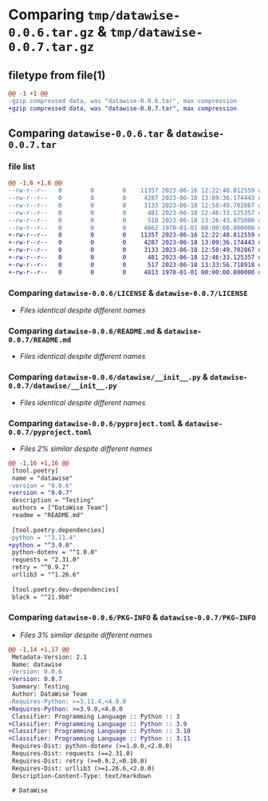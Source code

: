 # Comparing `tmp/datawise-0.0.6.tar.gz` & `tmp/datawise-0.0.7.tar.gz`

## filetype from file(1)

```diff
@@ -1 +1 @@
-gzip compressed data, was "datawise-0.0.6.tar", max compression
+gzip compressed data, was "datawise-0.0.7.tar", max compression
```

## Comparing `datawise-0.0.6.tar` & `datawise-0.0.7.tar`

### file list

```diff
@@ -1,6 +1,6 @@
--rw-r--r--   0        0        0    11357 2023-06-16 12:22:48.812559 datawise-0.0.6/LICENSE
--rw-r--r--   0        0        0     4287 2023-06-18 13:09:36.174443 datawise-0.0.6/README.md
--rw-r--r--   0        0        0     3133 2023-06-18 12:58:49.702867 datawise-0.0.6/datawise/__init__.py
--rw-r--r--   0        0        0      481 2023-06-18 12:46:33.125357 datawise-0.0.6/datawise/exceptions.py
--rw-r--r--   0        0        0      518 2023-06-18 13:26:43.075006 datawise-0.0.6/pyproject.toml
--rw-r--r--   0        0        0     4662 1970-01-01 00:00:00.000000 datawise-0.0.6/PKG-INFO
+-rw-r--r--   0        0        0    11357 2023-06-16 12:22:48.812559 datawise-0.0.7/LICENSE
+-rw-r--r--   0        0        0     4287 2023-06-18 13:09:36.174443 datawise-0.0.7/README.md
+-rw-r--r--   0        0        0     3133 2023-06-18 12:58:49.702867 datawise-0.0.7/datawise/__init__.py
+-rw-r--r--   0        0        0      481 2023-06-18 12:46:33.125357 datawise-0.0.7/datawise/exceptions.py
+-rw-r--r--   0        0        0      517 2023-06-18 13:33:56.718918 datawise-0.0.7/pyproject.toml
+-rw-r--r--   0        0        0     4813 1970-01-01 00:00:00.000000 datawise-0.0.7/PKG-INFO
```

### Comparing `datawise-0.0.6/LICENSE` & `datawise-0.0.7/LICENSE`

 * *Files identical despite different names*

### Comparing `datawise-0.0.6/README.md` & `datawise-0.0.7/README.md`

 * *Files identical despite different names*

### Comparing `datawise-0.0.6/datawise/__init__.py` & `datawise-0.0.7/datawise/__init__.py`

 * *Files identical despite different names*

### Comparing `datawise-0.0.6/pyproject.toml` & `datawise-0.0.7/pyproject.toml`

 * *Files 2% similar despite different names*

```diff
@@ -1,16 +1,16 @@
 [tool.poetry]
 name = "datawise"
-version = "0.0.6"
+version = "0.0.7"
 description = "Testing"
 authors = ["DataWise Team"]
 readme = "README.md"
 
 [tool.poetry.dependencies]
-python = "^3.11.4"
+python = "^3.9.0"
 python-dotenv = "^1.0.0"
 requests = "2.31.0"
 retry = "^0.9.2"
 urllib3 = "^1.26.6"
 
 [tool.poetry.dev-dependencies]
 black = "^21.9b0"
```

### Comparing `datawise-0.0.6/PKG-INFO` & `datawise-0.0.7/PKG-INFO`

 * *Files 3% similar despite different names*

```diff
@@ -1,14 +1,17 @@
 Metadata-Version: 2.1
 Name: datawise
-Version: 0.0.6
+Version: 0.0.7
 Summary: Testing
 Author: DataWise Team
-Requires-Python: >=3.11.4,<4.0.0
+Requires-Python: >=3.9.0,<4.0.0
 Classifier: Programming Language :: Python :: 3
+Classifier: Programming Language :: Python :: 3.9
+Classifier: Programming Language :: Python :: 3.10
+Classifier: Programming Language :: Python :: 3.11
 Requires-Dist: python-dotenv (>=1.0.0,<2.0.0)
 Requires-Dist: requests (==2.31.0)
 Requires-Dist: retry (>=0.9.2,<0.10.0)
 Requires-Dist: urllib3 (>=1.26.6,<2.0.0)
 Description-Content-Type: text/markdown
 
 # DataWise
```

